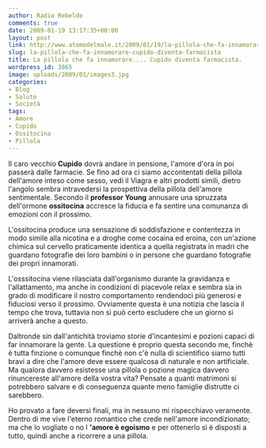 ```yaml
---
author: Radio Rebelde
comments: true
date: 2009-01-19 13:17:35+00:00
layout: post
link: http://www.atomodelmale.it/2009/01/19/la-pillola-che-fa-innamorare-cupido-diventa-farmacista/
slug: la-pillola-che-fa-innamorare-cupido-diventa-farmacista
title: La pillola che fa innamorare.... Cupido diventa farmacista.
wordpress_id: 3865
image: uploads/2009/01/images3.jpg
categories:
- Blog
- Salute
- Società
tags:
- Amore
- Cupido
- Ossitocina
- Pillola
---
```


Il caro vecchio **Cupido** dovrà andare in pensione, l'amore d'ora in poi passerà dalle farmacie.
Se fino ad ora ci siamo accontentati della pillola dell'amore inteso come sesso, vedi il Viagra e altri prodotti simili, dietro l'angolo sembra intravedersi la prospettiva della pillola dell'amore sentimentale.
Secondo il **professor Young** annusare una spruzzata dell'ormone **ossitocina** accresce la fiducia e fa sentire una comunanza di emozioni con il prossimo.

L'ossitocina produce una sensazione di soddisfazione e contentezza in modo simile alla nicotina e a droghe come cocaina ed eroina, con un'azione chimica sul cervello praticamente identica a quella registrata in madri che guardano fotografie dei loro bambini o in persone che guardano fotografie dei propri innamorati.

L'osssitocina viene rilasciata dall'organismo durante la gravidanza e l'allattamento, ma anche in condizioni di piacevole relax e sembra sia in grado di modificare il nostro comportamento rendendoci più generosi e fiduciosi verso il prossimo.
Ovviamente questa è una notizia che lascia il tempo che trova, tuttavia non si può certo escludere che un giorno si arriverà anche a questo.

Daltronde sin dall'antichità troviamo storie d'incantesimi e pozioni capaci di far innamorare la gente. La questione è proprio questa secondo me, finchè è tutta finzione o comunque finchè non c'è nulla di scientifico siamo tutti bravi a dire che l'amore deve essere qualcosa di naturale e non artificiale. Ma qualora davvero esistesse una pillola o pozione magica davvero rinuncereste all'amore della vostra vita? Pensate a quanti matrimoni si potrebbero salvare e di conseguenza quante meno famiglie distrutte ci sarebbero.

Ho provato a fare deversi finali, ma in nessuno mi rispecchiavo veramente. Dentro di me vive l'eterno romantico che crede nell'amore incondizionato; ma che lo vogliate o no  l **'amore è egoismo** e per ottenerlo sì è disposti a tutto, quindi anche a ricorrere a una pillola.
